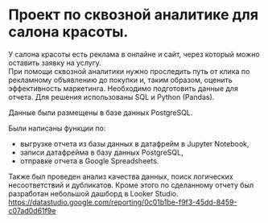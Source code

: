 # Проект по сквозной аналитике для салона красоты. 
У салона красоты есть реклама в онлайне и сайт, через который можно оставить заявку на услугу.  
При помощи сквозной аналитики нужно проследить путь от клика по рекламному объявлению до покупки и, таким образом, оценить эффективность маркетинга.
Необходимо подготовить данные для отчета. Для решения использованы SQL и Python (Pandas). 

Данные были размещены в базе данных PostgreSQL. 

Были написаны функции по:
- выгрузке отчета из базы данных в датафрейм в Jupyter Notebook, 
- записи датафрейма в базу данных PostgreSQL,
- отправке отчета в Google Spreadsheets.

Также был проведен анализ качества данных, поиск логических несоответствий и дубликатов.
Кроме этого по сделанному отчету был разработан небольшой дашборд в Looker Studio. https://datastudio.google.com/reporting/0c01b1be-f9f3-45dd-8459-c07ad0d61f9e
